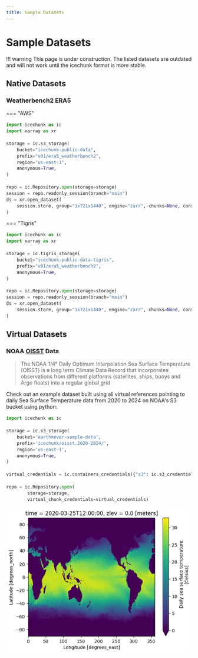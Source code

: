 ```yaml
---
title: Sample Datasets
---
```

# Sample Datasets

!!! warning
    This page is under construction. The listed datasets are outdated and will not work until the icechunk format is more stable.


## Native Datasets

### Weatherbench2 ERA5

=== "AWS"

```python
import icechunk as ic
import xarray as xr

storage = ic.s3_storage(
    bucket="icechunk-public-data",
    prefix="v01/era5_weatherbench2",
    region="us-east-1",
    anonymous=True,
)

repo = ic.Repository.open(storage=storage)
session = repo.readonly_session(branch="main")
ds = xr.open_dataset(
    session.store, group="1x721x1440", engine="zarr", chunks=None, consolidated=False
)
```

=== "Tigris"

```python
import icechunk as ic
import xarray as xr

storage = ic.tigris_storage(
    bucket="icechunk-public-data-tigris",
    prefix="v01/era5_weatherbench2",
    anonymous=True,
)

repo = ic.Repository.open(storage=storage)
session = repo.readonly_session(branch="main")
ds = xr.open_dataset(
    session.store, group="1x721x1440", engine="zarr", chunks=None, consolidated=False
)
```


## Virtual Datasets

### NOAA [OISST](https://www.ncei.noaa.gov/products/optimum-interpolation-sst) Data

> The NOAA 1/4° Daily Optimum Interpolation Sea Surface Temperature (OISST) is a long term Climate Data Record that incorporates observations from different platforms (satellites, ships, buoys and Argo floats) into a regular global grid

Check out an example dataset built using all virtual references pointing to daily Sea Surface Temperature data from 2020 to 2024 on NOAA's S3 bucket using python:

```python
import icechunk as ic

storage = ic.s3_storage(
    bucket='earthmover-sample-data',
    prefix='icechunk/oisst.2020-2024/',
    region='us-east-1',
    anonymous=True,
)

virtual_credentials = ic.containers_credentials({"s3": ic.s3_credentials(anonymous=True)})

repo = ic.Repository.open(
        storage=storage,
        virtual_chunk_credentials=virtual_credentials)
```

![oisst](./assets/datasets/oisst.png)
